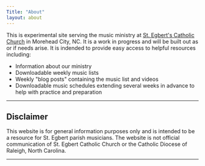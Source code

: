 ```yaml
---
Title: "About"
layout: about
---
```


This is experimental site serving the music ministry at [St. Egbert's Catholic Church](https://www.stegbertcatholicchurch.org/) in Morehead City, NC. It is a work in progress and will be built out as or if needs arise. It is indended to provide easy access to helpful resources including:

* Information about our ministry
* Downloadable weekly music lists
* Weekly "blog posts" containing the music list and videos
* Downloadable music schedules extending several weeks in advance to help with practice and preparation

---

## Disclaimer

This website is for general information purposes only and is intended to be a resource for St. Egbert parish musicians. The website is not official communication of St. Egbert Catholic Church or the Catholic Diocese of Raleigh, North Carolina.

---

